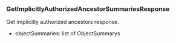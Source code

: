 ### GetImplicitlyAuthorizedAncestorSummariesResponse
Get implicitly authorized ancestors response.

- objectSummaries: list of ObjectSummarys
